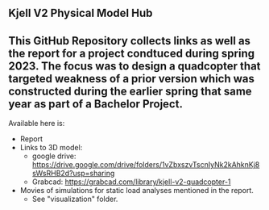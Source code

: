 Kjell V2 Physical Model Hub
-------------------------------

This GitHub Repository collects links as well as the report for a project condtuced during spring 2023. The focus was to design a quadcopter that targeted weakness of a prior version which was constructed
during the earlier spring that same year as part of a Bachelor Project. 
-----------------------------------------------------------------------------------------
Available here is:

* Report
* Links to 3D model:
    - google drive: https://drive.google.com/drive/folders/1vZbxszvTscnIyNk2kAhknKj8sWsRHB2d?usp=sharing 
    - Grabcad: https://grabcad.com/library/kjell-v2-quadcopter-1  
* Movies of simulations for static load analyses mentioned in the report.
    - See "visualization" folder.
